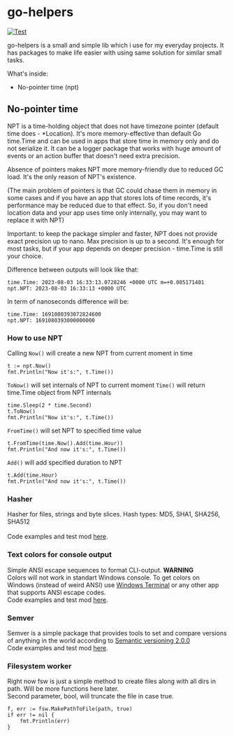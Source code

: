 # go-helpers
[![Test](https://github.com/lazybark/go-helpers/actions/workflows/test.yml/badge.svg)](https://github.com/lazybark/go-helpers/actions/workflows/test.yml)

go-helpers is a small and simple lib which i use for my everyday projects. It has packages to make life easier with using same solution for similar small tasks.

What's inside:
* No-pointer time (npt)





## No-pointer time

NPT is a time-holding object that does not have timezone pointer (default time does - *Location). It's more memory-effective than default Go time.Time and can be used in apps that store time in memory only and do not serialize it. It can be a logger package that works with huge amount of events or an action buffer that doesn't need extra precision.

Absence of pointers makes NPT more memory-friendly due to reduced GC load. It's the only reason of NPT's existence.

(The main problem of pointers is that GC could chase them in memory in some cases and if you have an app that stores lots of time records, it's performance may be reduced due to that effect. So, if you don't need location data and your app uses time only internally, you may want to replace it with NPT)

Important: to keep the package simpler and faster, NPT does not provide exact precision up to nano. Max precision is up to a second. It's enough for most tasks, but if your app depends on deeper precision - time.Time is still your choice.

Difference between outputs will look like that:
```
time.Time: 2023-08-03 16:33:13.0728246 +0000 UTC m=+0.005171401
npt.NPT: 2023-08-03 16:33:13 +0000 UTC
```

In term of nanoseconds difference will be:
```
time.Time: 1691080393072824600
npt.NPT: 1691080393000000000
```

### How to use NPT

Calling `Now()` will create a new NPT from current moment in time
```
t := npt.Now()
fmt.Println("Now it's:", t.Time())
```
`ToNow()` will set internals of NPT to current moment
`Time()` will return time.Time object from NPT internals
```
time.Sleep(2 * time.Second)
t.ToNow()
fmt.Println("Now it's:", t.Time())
```
`FromTime()` will set NPT to specified time value
```
t.FromTime(time.Now().Add(time.Hour))
fmt.Println("And now it's:", t.Time())
```
`Add()` will add specified duration to NPT
```
t.Add(time.Hour)
fmt.Println("And now it's:", t.Time())
```


### Hasher

Hasher for files, strings and byte slices. Hash types: MD5, SHA1, SHA256, SHA512<br>
<br>
Code examples and test mod [here](https://lazybark.dev/go-helpers/#hasher).

### Text colors for console output

Simple ANSI escape sequences to format CLI-output.
**WARNING**
<br>
Colors will not work in standart Windows console. To get colors on Windows (instead of weird ANSI) use [Windows Terminal](https://docs.microsoft.com/en-us/windows/terminal/install) or any other app that supports ANSI escape codes.
<br>
Code examples and test mod [here](https://lazybark.dev/go-helpers/#clf).

### Semver
Semver is a simple package that provides tools to set and compare versions of anything in the world according to [Semantic versioning 2.0.0](https://semver.org/)
<br>
Code examples and test mod [here](https://lazybark.dev/go-helpers/#semver).

### Filesystem worker

Right now fsw is just a simple method to create files along with all dirs in path. Will be more functions here later.<br>
Second parameter, bool, will truncate the file in case true.<br>
```
f, err := fsw.MakePathToFile(path, true)
if err != nil {
    fmt.Println(err)
}
```


